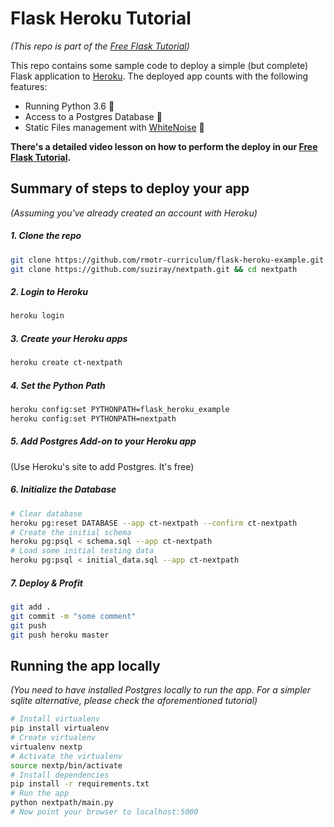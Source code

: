 # Flask Heroku Tutorial
_(This repo is part of the [Free Flask Tutorial](https://flask-tutorial.com))_

This repo contains some sample code to deploy a simple (but complete) Flask application to [Heroku](https://heroku.com). The deployed app counts with the following features:

* Running Python 3.6 🐍
* Access to a Postgres Database 📘
* Static Files management with [WhiteNoise](http://whitenoise.evans.io/en/stable/) 🔌

**There's a detailed video lesson on how to perform the deploy in our [Free Flask Tutorial](https://flask-tutorial.com).**

## Summary of steps to deploy your app
_(Assuming you've already created an account with Heroku)_

##### 1. Clone the repo
```bash
git clone https://github.com/rmotr-curriculum/flask-heroku-example.git && cd flask-heroku-example
git clone https://github.com/suziray/nextpath.git && cd nextpath
```

##### 2. Login to Heroku
```bash
heroku login
```

##### 3. Create your Heroku apps
```bash
heroku create ct-nextpath
```

##### 4. Set the Python Path
```bash
heroku config:set PYTHONPATH=flask_heroku_example
heroku config:set PYTHONPATH=nextpath
```

##### 5. Add Postgres Add-on to your Heroku app
(Use Heroku's site to add Postgres. It's free)

##### 6. Initialize the Database
```bash
# Clear database
heroku pg:reset DATABASE --app ct-nextpath --confirm ct-nextpath
# Create the initial schema
heroku pg:psql < schema.sql --app ct-nextpath
# Load some initial testing data
heroku pg:psql < initial_data.sql --app ct-nextpath
```

##### 7. Deploy & Profit
```bash
git add .
git commit -m "some comment"
git push
git push heroku master
```

## Running the app locally
_(You need to have installed Postgres locally to run the app. For a simpler sqlite alternative, please check the aforementioned tutorial)_

```bash
# Install virtualenv
pip install virtualenv
# Create virtualenv
virtualenv nextp
# Activate the virtualenv
source nextp/bin/activate
# Install dependencies
pip install -r requirements.txt
# Run the app
python nextpath/main.py
# Now point your browser to localhost:5000
```
